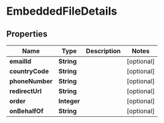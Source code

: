 

# EmbeddedFileDetails


## Properties

| Name | Type | Description | Notes |
|------------ | ------------- | ------------- | -------------|
|**emailId** | **String** |  |  [optional] |
|**countryCode** | **String** |  |  [optional] |
|**phoneNumber** | **String** |  |  [optional] |
|**redirectUrl** | **String** |  |  [optional] |
|**order** | **Integer** |  |  [optional] |
|**onBehalfOf** | **String** |  |  [optional] |




